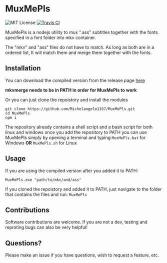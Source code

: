 # MuxMePls

![MIT License](https://img.shields.io/static/v1.svg?label=📜%20License&message=MIT&color=informational)
[![Travis CI](https://img.shields.io/travis/Michelangelo1337/MuxMePls.svg?style=flat-square)](https://travis-ci.org/Michelangelo1337/MuxMePls)

MuxMePls is a nodejs utility to mux ".ass" subtitles together with the fonts specified in a font folder into mkv container.

The "mkv" and "ass" files do not have to match. As long as both are in a ordered list, It will match them and merge them together with the fonts.

## Installation

You can download the compiled version from the release page [here](https://github.com/Michelangelo1337/MuxMePls/releases)

**mkvmerge needs to be in PATH in order for MuxMePls to work**

Or you can just clone the repoistory and install the modules

`git clone https://github.com/Michelangelo1337/MuxMePls.git` <br/>
`cd MuxMePls` <br/>
`npm i`

The repository already contains a shell script and a bash script for both linux and windows
once you add the repository to PATH you can use MuxMePls simply by opening a terminal and typing `MuxMePls.bat` for Windows **OR** `MuxMePls.sh` for Linux

## Usage

If you are using the compiled version after you added it to PATH: <br/>

`MuxMePls.exe "path/to/mkv/and/ass"`

If you cloned the repoistory and added it to PATH, just navigate to the folder that contains the files and run: `MuxMePls`

## Contributions

Software contributions are welcome. If you are not a dev, testing and reproting bugs can also be very helpful!

## Questions?

Please make an issue if you have questions, wish to request a feature, etc.
